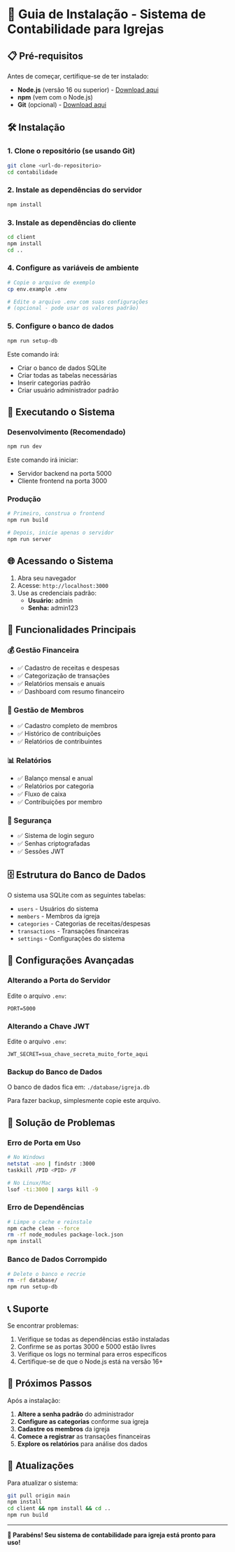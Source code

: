 # 🚀 Guia de Instalação - Sistema de Contabilidade para Igrejas

## 📋 Pré-requisitos

Antes de começar, certifique-se de ter instalado:

- **Node.js** (versão 16 ou superior) - [Download aqui](https://nodejs.org/)
- **npm** (vem com o Node.js)
- **Git** (opcional) - [Download aqui](https://git-scm.com/)

## 🛠️ Instalação

### 1. Clone o repositório (se usando Git)
```bash
git clone <url-do-repositorio>
cd contabilidade
```

### 2. Instale as dependências do servidor
```bash
npm install
```

### 3. Instale as dependências do cliente
```bash
cd client
npm install
cd ..
```

### 4. Configure as variáveis de ambiente
```bash
# Copie o arquivo de exemplo
cp env.example .env

# Edite o arquivo .env com suas configurações
# (opcional - pode usar os valores padrão)
```

### 5. Configure o banco de dados
```bash
npm run setup-db
```

Este comando irá:
- Criar o banco de dados SQLite
- Criar todas as tabelas necessárias
- Inserir categorias padrão
- Criar usuário administrador padrão

## 🚀 Executando o Sistema

### Desenvolvimento (Recomendado)
```bash
npm run dev
```

Este comando irá iniciar:
- Servidor backend na porta 5000
- Cliente frontend na porta 3000

### Produção
```bash
# Primeiro, construa o frontend
npm run build

# Depois, inicie apenas o servidor
npm run server
```

## 🌐 Acessando o Sistema

1. Abra seu navegador
2. Acesse: `http://localhost:3000`
3. Use as credenciais padrão:
   - **Usuário:** admin
   - **Senha:** admin123

## 📱 Funcionalidades Principais

### 💰 Gestão Financeira
- ✅ Cadastro de receitas e despesas
- ✅ Categorização de transações
- ✅ Relatórios mensais e anuais
- ✅ Dashboard com resumo financeiro

### 👥 Gestão de Membros
- ✅ Cadastro completo de membros
- ✅ Histórico de contribuições
- ✅ Relatórios de contribuintes

### 📊 Relatórios
- ✅ Balanço mensal e anual
- ✅ Relatórios por categoria
- ✅ Fluxo de caixa
- ✅ Contribuições por membro

### 🔐 Segurança
- ✅ Sistema de login seguro
- ✅ Senhas criptografadas
- ✅ Sessões JWT

## 🗄️ Estrutura do Banco de Dados

O sistema usa SQLite com as seguintes tabelas:
- `users` - Usuários do sistema
- `members` - Membros da igreja
- `categories` - Categorias de receitas/despesas
- `transactions` - Transações financeiras
- `settings` - Configurações do sistema

## 🔧 Configurações Avançadas

### Alterando a Porta do Servidor
Edite o arquivo `.env`:
```
PORT=5000
```

### Alterando a Chave JWT
Edite o arquivo `.env`:
```
JWT_SECRET=sua_chave_secreta_muito_forte_aqui
```

### Backup do Banco de Dados
O banco de dados fica em: `./database/igreja.db`

Para fazer backup, simplesmente copie este arquivo.

## 🐛 Solução de Problemas

### Erro de Porta em Uso
```bash
# No Windows
netstat -ano | findstr :3000
taskkill /PID <PID> /F

# No Linux/Mac
lsof -ti:3000 | xargs kill -9
```

### Erro de Dependências
```bash
# Limpe o cache e reinstale
npm cache clean --force
rm -rf node_modules package-lock.json
npm install
```

### Banco de Dados Corrompido
```bash
# Delete o banco e recrie
rm -rf database/
npm run setup-db
```

## 📞 Suporte

Se encontrar problemas:

1. Verifique se todas as dependências estão instaladas
2. Confirme se as portas 3000 e 5000 estão livres
3. Verifique os logs no terminal para erros específicos
4. Certifique-se de que o Node.js está na versão 16+

## 🎯 Próximos Passos

Após a instalação:

1. **Altere a senha padrão** do administrador
2. **Configure as categorias** conforme sua igreja
3. **Cadastre os membros** da igreja
4. **Comece a registrar** as transações financeiras
5. **Explore os relatórios** para análise dos dados

## 🔄 Atualizações

Para atualizar o sistema:
```bash
git pull origin main
npm install
cd client && npm install && cd ..
npm run build
```

---

**🎉 Parabéns! Seu sistema de contabilidade para igreja está pronto para uso!**
